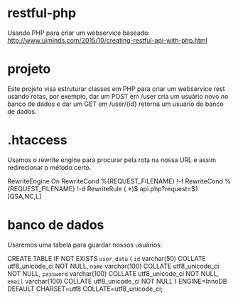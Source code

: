 # restful-php

Usando PHP para criar um webservice baseado: http://www.uiminds.com/2015/10/creating-restful-api-with-php.html

# projeto

Este projeto visa estruturar classes em PHP para criar um webservice rest usando rotas, por exemplo, dar um POST 
em /user cria um usuário novo no banco de dados e dar um GET em /user/{id} retorna um usuário do banco de dados.

# .htaccess

Usamos o rewrite engine para procurar pela rota na nossa URL e assim redirecionar o método certo.

<IfModule mod_rewrite.c>
RewriteEngine On
RewriteCond %{REQUEST_FILENAME} !-f
RewriteCond %{REQUEST_FILENAME} !-d
RewriteRule (.*)$ api.php?request=$1 [QSA,NC,L]
</IfModule>

# banco de dados

Usaremos uma tabela para guardar nossos usuários:

CREATE TABLE IF NOT EXISTS `user_data` (
`id` varchar(50) COLLATE utf8_unicode_ci NOT NULL,
`name` varchar(100) COLLATE utf8_unicode_ci NOT NULL,
`password` varchar(100) COLLATE utf8_unicode_ci NOT NULL,
`email` varchar(100) COLLATE utf8_unicode_ci NOT NULL
) ENGINE=InnoDB DEFAULT CHARSET=utf8 COLLATE=utf8_unicode_ci;
